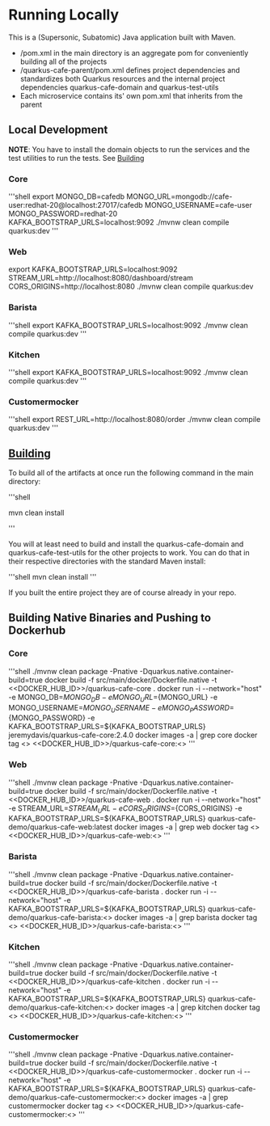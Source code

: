 # Running Locally

This is a (Supersonic, Subatomic) Java application built with Maven.  

* /pom.xml in the main directory is an aggregate pom for conveniently building all of the projects
* /quarkus-cafe-parent/pom.xml defines project dependencies and standardizes both Quarkus resources and the internal project dependencies quarkus-cafe-domain and quarkus-test-utils
* Each microservice contains its' own pom.xml that inherits from the parent

## Local Development

__NOTE__: You have to install the domain objects to run the services and the test utilities to run the tests.  See [Building](building)  

### Core
'''shell
export MONGO_DB=cafedb MONGO_URL=mongodb://cafe-user:redhat-20@localhost:27017/cafedb MONGO_USERNAME=cafe-user MONGO_PASSWORD=redhat-20 KAFKA_BOOTSTRAP_URLS=localhost:9092
./mvnw clean compile quarkus:dev
'''

### Web
export KAFKA_BOOTSTRAP_URLS=localhost:9092 STREAM_URL=http://localhost:8080/dashboard/stream CORS_ORIGINS=http://localhost:8080
./mvnw clean compile quarkus:dev

### Barista
'''shell
export KAFKA_BOOTSTRAP_URLS=localhost:9092
./mvnw clean compile quarkus:dev
'''

### Kitchen
'''shell
export KAFKA_BOOTSTRAP_URLS=localhost:9092
./mvnw clean compile quarkus:dev
'''

### Customermocker
'''shell
export REST_URL=http://localhost:8080/order
./mvnw clean compile quarkus:dev
'''

## [Building](building)

To build all of the artifacts at once run the following command in the main directory:

'''shell

mvn clean install

'''

You will at least need to build and install the quarkus-cafe-domain and quarkus-cafe-test-utils for the other projects to work.  You can do that in their respective directories with the standard Maven install:

'''shell
mvn clean install
'''

If you built the entire project they are of course already in your repo.

## Building Native Binaries and Pushing to Dockerhub

### Core
'''shell
./mvnw clean package -Pnative -Dquarkus.native.container-build=true
docker build -f src/main/docker/Dockerfile.native -t <<DOCKER_HUB_ID>>/quarkus-cafe-core .
docker run -i --network="host" -e MONGO_DB=${MONGO_DB} -e MONGO_URL=${MONGO_URL} -e MONGO_USERNAME=${MONGO_USERNAME} -e MONGO_PASSWORD=${MONGO_PASSWORD} -e KAFKA_BOOTSTRAP_URLS=${KAFKA_BOOTSTRAP_URLS} jeremydavis/quarkus-cafe-core:2.4.0
docker images -a | grep core
docker tag <<RESULT>> <<DOCKER_HUB_ID>>/quarkus-cafe-core:<<VERSION>>
'''

### Web
'''shell
./mvnw clean package -Pnative -Dquarkus.native.container-build=true
docker build -f src/main/docker/Dockerfile.native -t <<DOCKER_HUB_ID>>/quarkus-cafe-web .
docker run -i --network="host" -e STREAM_URL=${STREAM_URL} -e CORS_ORIGINS=${CORS_ORIGINS} -e KAFKA_BOOTSTRAP_URLS=${KAFKA_BOOTSTRAP_URLS} quarkus-cafe-demo/quarkus-cafe-web:latest
docker images -a | grep web
docker tag <<RESULT>> <<DOCKER_HUB_ID>>/quarkus-cafe-web:<<VERSION>>
'''

### Barista
'''shell
./mvnw clean package -Pnative -Dquarkus.native.container-build=true
docker build -f src/main/docker/Dockerfile.native -t <<DOCKER_HUB_ID>>/quarkus-cafe-barista .
docker run -i --network="host" -e KAFKA_BOOTSTRAP_URLS=${KAFKA_BOOTSTRAP_URLS} quarkus-cafe-demo/quarkus-cafe-barista:<<VERSION>>
docker images -a | grep barista
docker tag <<RESULT>> <<DOCKER_HUB_ID>>/quarkus-cafe-barista:<<VERSION>>
'''

### Kitchen
'''shell
./mvnw clean package -Pnative -Dquarkus.native.container-build=true
docker build -f src/main/docker/Dockerfile.native -t <<DOCKER_HUB_ID>>/quarkus-cafe-kitchen .
docker run -i --network="host" -e KAFKA_BOOTSTRAP_URLS=${KAFKA_BOOTSTRAP_URLS} quarkus-cafe-demo/quarkus-cafe-kitchen:<<VERSION>>
docker images -a | grep kitchen
docker tag <<RESULT>> <<DOCKER_HUB_ID>>/quarkus-cafe-kitchen:<<VERSION>>
'''

### Customermocker
'''shell
./mvnw clean package -Pnative -Dquarkus.native.container-build=true
docker build -f src/main/docker/Dockerfile.native -t <<DOCKER_HUB_ID>>/quarkus-cafe-customermocker .
docker run -i --network="host" -e KAFKA_BOOTSTRAP_URLS=${KAFKA_BOOTSTRAP_URLS} quarkus-cafe-demo/quarkus-cafe-customermocker:<<VERSION>>
docker images -a | grep customermocker
docker tag <<RESULT>> <<DOCKER_HUB_ID>>/quarkus-cafe-customermocker:<<VERSION>>
'''
  
 
